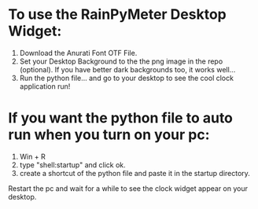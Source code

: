 # To use the RainPyMeter Desktop Widget:
1. Download the Anurati Font OTF File.
2. Set your Desktop Background to the the png image in the repo (optional). If you have better dark backgrounds too, it works well...
3. Run the python file... and go to your desktop to see the cool clock application run!
  
# If you want the python file to auto run when you turn on your pc:
1. Win + R
2. type "shell:startup" and click ok.
3. create a shortcut of the python file and paste it in the startup directory.

Restart the pc and wait for a while to see the clock widget appear on your desktop.

